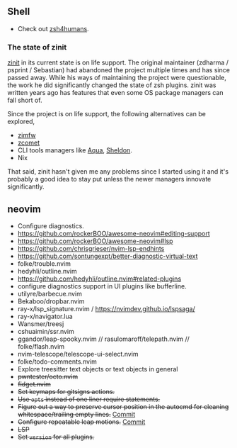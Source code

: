## Shell
- Check out [zsh4humans](https://github.com/romkatv/zsh4humans).

### The state of zinit
[zinit](https://github.com/zdharma-continuum/zinit) in its current state is on
life support. The original maintainer (zdharma / psprint / Sebastian) had
abandoned the project multiple times and has since passed away. While his
ways of maintaining the project were questionable, the work he did significantly
changed the state of zsh plugins. zinit was written years ago has features that
even some OS package managers can fall short of.

Since the project is on life support, the following alternatives can
be explored,
- [zimfw](https://github.com/zimfw/zimfw)
- [zcomet](https://github.com/agkozak/zcomet)
- CLI tools managers like [Aqua](https://github.com/aquaproj/aqua), [Sheldon](https://github.com/rossmacarthur/sheldon).
- Nix

That said, zinit hasn't given me any problems since I started using it and it's
probably a good idea to stay put unless the newer managers innovate
significantly.

## neovim

- Configure diagnostics.
- https://github.com/rockerBOO/awesome-neovim#editing-support
- https://github.com/rockerBOO/awesome-neovim#lsp
- https://github.com/chrisgrieser/nvim-lsp-endhints
- https://github.com/sontungexpt/better-diagnostic-virtual-text
- folke/trouble.nvim
- hedyhli/outline.nvim
- https://github.com/hedyhli/outline.nvim#related-plugins
- configure diagnostics support in UI plugins like bufferline.
- utilyre/barbecue.nvim
- Bekaboo/dropbar.nvim
- ray-x/lsp_signature.nvim / https://nvimdev.github.io/lspsaga/
- ray-x/navigator.lua
- Wansmer/treesj
- cshuaimin/ssr.nvim
- ggandor/leap-spooky.nvim // rasulomaroff/telepath.nvim // folke/flash.nvim
- nvim-telescope/telescope-ui-select.nvim
- folke/todo-comments.nvim
- Explore treesitter text objects or text objects in general
- ~~pwntester/octo.nvim~~
- ~~fidget.nvim~~
- ~~Set keymaps for gitsigns actions.~~
- ~~Use `opts` instead of one liner require statements.~~
- ~~Figure out a way to preserve cursor position in the autocmd for cleaning whitespace/trailing empty lines.~~ [Commit](https://github.com/PrayagS/dotfiles/commit/3e1e94c220f675fc0f9b2bf070a6d3828fbbf174)
- ~~Configure repeatable leap motions.~~ [Commit](https://github.com/PrayagS/dotfiles/commit/45f104000034ef84b29b0d26a7c45ae92414e03f)
- ~~LSP~~
- ~~Set `version` for all plugins.~~
